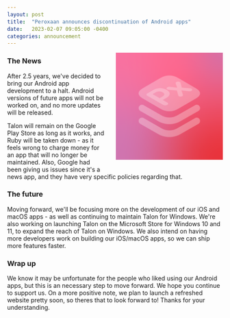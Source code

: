 ```yaml
---
layout: post
title:  "Peroxaan announces discontinuation of Android apps"
date:   2023-02-07 09:05:00 -0400
categories: announcement
---
```


<img align="right" width="250" height="250" style="padding-left: 25px; padding-bottom: 25px;" src="/assets/images/Peroxaan2022.png">

### The News

After 2.5 years, we've decided to bring our Android app development to a halt. Android versions of future apps will not be worked on, and no more updates will be released.

Talon will remain on the Google Play Store as long as it works, and Ruby will be taken down - as it feels wrong to charge money for an app that will no longer be maintained. Also, Google had been giving us issues since it's a news app, and they have very specific policies regarding that.

### The future

Moving forward, we'll be focusing more on the development of our iOS and macOS apps - as well as continuing to maintain Talon for Windows. We're also working on launching Talon on the Microsoft Store for Windows 10 and 11, to expand the reach of Talon on Windows. We also intend on having more developers work on building our iOS/macOS apps, so we can ship more features faster.

### Wrap up

We know it may be unfortunate for the people who liked using our Android apps, but this is an necessary step to move forward. We hope you continue to support us. On a more positive note, we plan to launch a refreshed website pretty soon, so theres that to look forward to! Thanks for your understanding.

